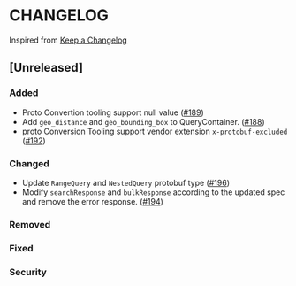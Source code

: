 # CHANGELOG

Inspired from [Keep a Changelog](https://keepachangelog.com/en/1.0.0/)

## [Unreleased]
### Added
- Proto Convertion tooling support null value ([#189](https://github.com/opensearch-project/opensearch-protobufs/pull/189))
- Add `geo_distance` and `geo_bounding_box` to QueryContainer. ([#188](https://github.com/opensearch-project/opensearch-protobufs/pull/188))
- proto Conversion Tooling support vendor extension `x-protobuf-excluded` ([#192](https://github.com/opensearch-project/opensearch-protobufs/pull/192))

### Changed
- Update `RangeQuery` and `NestedQuery` protobuf type ([#196](https://github.com/opensearch-project/opensearch-protobufs/pull/196))
- Modify `searchResponse` and `bulkResponse` according to the updated spec and remove the error response. ([#194](https://github.com/opensearch-project/opensearch-protobufs/pull/194))

### Removed

### Fixed

### Security
